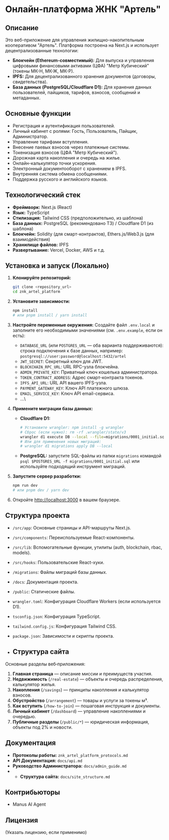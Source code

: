 # Онлайн-платформа ЖНК "Артель"

## Описание

Это веб-приложение для управления жилищно-накопительным кооперативом "Артель". Платформа построена на Next.js и использует децентрализованные технологии:

*   **Блокчейн (Ethereum-совместимый):** Для выпуска и управления цифровыми финансовыми активами (ЦФА) "Метр Кубический" (токены МК-Н, МК-Ж, МК-Р).
*   **IPFS:** Для децентрализованного хранения документов (договоры, свидетельства).
*   **База данных (PostgreSQL/Cloudflare D1):** Для хранения данных пользователей, пайщиков, тарифов, взносов, сообщений и метаданных.

## Основные функции

*   Регистрация и аутентификация пользователей.
*   Личный кабинет с ролями: Гость, Пользователь, Пайщик, Администратор.
*   Управление тарифами вступления.
*   Внесение паевых взносов через платежные системы.
*   Токенизация взносов (ЦФА "Метр Кубический").
*   Дорожная карта накопления и очередь на жилье.
*   Онлайн-калькулятор точки ускорения.
*   Электронный документооборот с хранением в IPFS.
*   Внутренняя система обмена сообщениями.
*   Поддержка русского и английского языков.

## Технологический стек

*   **Фреймворк:** Next.js (React)
*   **Язык:** TypeScript
*   **Стилизация:** Tailwind CSS (предположительно, из шаблона)
*   **База данных:** PostgreSQL (рекомендовано ТЗ) / Cloudflare D1 (из шаблона)
*   **Блокчейн:** Solidity (для смарт-контрактов), Ethers.js/Web3.js (для взаимодействия)
*   **Хранилище файлов:** IPFS
*   **Развертывание:** Vercel, Docker, AWS и т.д.

## Установка и запуск (Локально)

1.  **Клонируйте репозиторий:**
    ```bash
    git clone <repository_url>
    cd znk_artel_platform
    ```

2.  **Установите зависимости:**
    ```bash
    npm install
    # или pnpm install / yarn install
    ```
3.  **Настройте переменные окружения:**
    Создайте файл `.env.local` и заполните его необходимыми значениями (см. `.env.example`, если он есть):

    * `DATABASE_URL` (или `POSTGRES_URL` — оба варианта поддерживаются): строка подключения к базе данных, например:  
      `postgresql://user:password@localhost:5432/artel`
    * `JWT_SECRET`: Секретный ключ для JWT.
    * `BLOCKCHAIN_RPC_URL`: URL RPC-узла блокчейна.
    * `ADMIN_PRIVATE_KEY`: Приватный ключ кошелька администратора.
    * `TOKEN_CONTRACT_ADDRESS`: Адрес смарт-контракта токенов.
    * `IPFS_API_URL`: URL API вашего IPFS-узла.
    * `PAYMENT_GATEWAY_KEY`: Ключ API платежного шлюза.
    * `EMAIL_SERVICE_KEY`: Ключ API email-сервиса.
    * ...\

4.  **Примените миграции базы данных:**
    *   **Cloudflare D1:**
        ```bash
        # Установите wrangler: npm install -g wrangler
        # Сброс (если нужно): rm -rf .wrangler/state/v3
        wrangler d1 execute DB --local --file=migrations/0001_initial.sql
        # Или для применения новых миграций:
        # wrangler d1 migrations apply DB --local
        ```
    *   **PostgreSQL:** запустите SQL-файлы из папки `migrations` командой
        `psql $POSTGRES_URL -f migrations/0001_initial.sql` или используйте
        подходящий инструмент миграций.

5.  **Запустите сервер разработки:**
    ```bash
    npm run dev
    # или pnpm dev / yarn dev
    ```

6.  Откройте [http://localhost:3000](http://localhost:3000) в вашем браузере.

## Структура проекта

*   `/src/app`: Основные страницы и API-маршруты Next.js.
*   `/src/components`: Переиспользуемые React-компоненты.
*   `/src/lib`: Вспомогательные функции, утилиты (auth, blockchain, rbac, models).
*   `/src/hooks`: Пользовательские React-хуки.
*   `/migrations`: Файлы миграций базы данных.
*   `/docs`: Документация проекта.
*   `/public`: Статические файлы.
*   `wrangler.toml`: Конфигурация Cloudflare Workers (если используется D1).
*   `tsconfig.json`: Конфигурация TypeScript.
*   `tailwind.config.js`: Конфигурация Tailwind CSS.
*   `package.json`: Зависимости и скрипты проекта.

*   ## Структура сайта

Основные разделы веб‑приложения:

1. **Главная страница** — описание миссии и преимуществ участия.
2. **Недвижимость** (`/real-estate`) — объекты и очередь распределения, калькулятор жилья.
3. **Накопления** (`/savings`) — принципы накопления и калькулятор взносов.
4. **Обустройство** (`/arrangement`) — товары и услуги за токены м³.
5. **Как вступить** (`/how-to-join`) — пошаговая инструкция и документы.
6. **Личный кабинет** (`/dashboard`) — управление накоплениями и очередью.
7. **Публичные разделы** (`/public/*`) — юридическая информация, объекты под 2% и новости.

## Документация

*   **Протоколы работы:** `znk_artel_platform_protocols.md`
*   **API Документация:** `docs/api.md`
*   **Руководство Администратора:** `docs/admin_guide.md`
*   *   **Структура сайта:** `docs/site_structure.md`

## Контрибьюторы

*   Manus AI Agent

## Лицензия

(Указать лицензию, если применимо)


